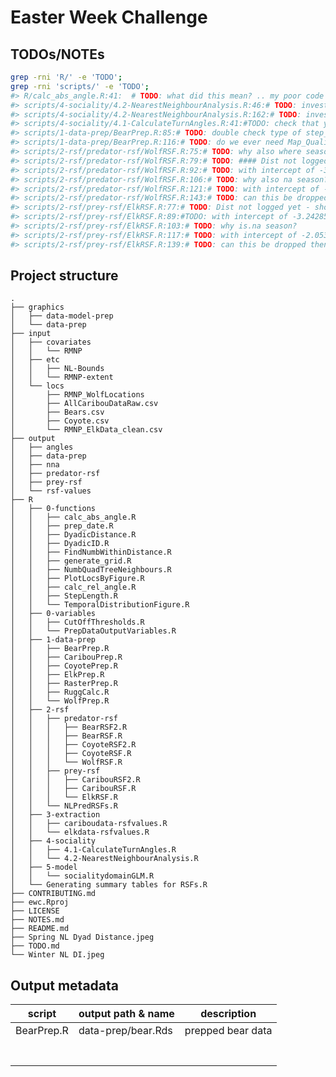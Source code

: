 
<!-- README.md is generated from README.Rmd. Please edit that file -->

# Easter Week Challenge

## TODOs/NOTEs

``` bash
grep -rni 'R/' -e 'TODO';
grep -rni 'scripts/' -e 'TODO';
#> R/calc_abs_angle.R:41:  # TODO: what did this mean? .. my poor code commenting
#> scripts/4-sociality/4.2-NearestNeighbourAnalysis.R:46:# TODO: investigate the both coords and ..coords exist in calling scope data.table error
#> scripts/4-sociality/4.2-NearestNeighbourAnalysis.R:162:# TODO: investigate the both coords and ..coords exist in calling scope data.table error
#> scripts/4-sociality/4.1-CalculateTurnAngles.R:41:#TODO: check that yrcol is well handled
#> scripts/1-data-prep/BearPrep.R:85:# TODO: double check type of step_length
#> scripts/1-data-prep/BearPrep.R:116:# TODO: do we ever need Map_Quality, NAV?
#> scripts/2-rsf/predator-rsf/WolfRSF.R:75:# TODO: why also where season is NA?
#> scripts/2-rsf/predator-rsf/WolfRSF.R:79:# TODO: #### Dist not logged yet - should it be?
#> scripts/2-rsf/predator-rsf/WolfRSF.R:92:# TODO: with intercept of -3.044340?
#> scripts/2-rsf/predator-rsf/WolfRSF.R:106:# TODO: why also na season?
#> scripts/2-rsf/predator-rsf/WolfRSF.R:121:# TODO: with intercept of -2.711875?
#> scripts/2-rsf/predator-rsf/WolfRSF.R:143:# TODO: can this be dropped then?
#> scripts/2-rsf/prey-rsf/ElkRSF.R:77:# TODO: Dist not logged yet - should it be?
#> scripts/2-rsf/prey-rsf/ElkRSF.R:89:#TODO: with intercept of -3.242852 ?
#> scripts/2-rsf/prey-rsf/ElkRSF.R:103:# TODO: why is.na season?
#> scripts/2-rsf/prey-rsf/ElkRSF.R:117:# TODO: with intercept of -2.053773?
#> scripts/2-rsf/prey-rsf/ElkRSF.R:139:# TODO: can this be dropped then?
```

## Project structure

    .
    ├── graphics
    │   ├── data-model-prep
    │   └── data-prep
    ├── input
    │   ├── covariates
    │   │   └── RMNP
    │   ├── etc
    │   │   ├── NL-Bounds
    │   │   └── RMNP-extent
    │   └── locs
    │       ├── RMNP_WolfLocations
    │       ├── AllCaribouDataRaw.csv
    │       ├── Bears.csv
    │       ├── Coyote.csv
    │       └── RMNP_ElkData_clean.csv
    ├── output
    │   ├── angles
    │   ├── data-prep
    │   ├── nna
    │   ├── predator-rsf
    │   ├── prey-rsf
    │   └── rsf-values
    ├── R
    │   ├── 0-functions
    │   │   ├── calc_abs_angle.R
    │   │   ├── prep_date.R
    │   │   ├── DyadicDistance.R
    │   │   ├── DyadicID.R
    │   │   ├── FindNumbWithinDistance.R
    │   │   ├── generate_grid.R
    │   │   ├── NumbQuadTreeNeighbours.R
    │   │   ├── PlotLocsByFigure.R
    │   │   ├── calc_rel_angle.R
    │   │   ├── StepLength.R
    │   │   └── TemporalDistributionFigure.R
    │   ├── 0-variables
    │   │   ├── CutOffThresholds.R
    │   │   └── PrepDataOutputVariables.R
    │   ├── 1-data-prep
    │   │   ├── BearPrep.R
    │   │   ├── CaribouPrep.R
    │   │   ├── CoyotePrep.R
    │   │   ├── ElkPrep.R
    │   │   ├── RasterPrep.R
    │   │   ├── RuggCalc.R
    │   │   └── WolfPrep.R
    │   ├── 2-rsf
    │   │   ├── predator-rsf
    │   │   │   ├── BearRSF2.R
    │   │   │   ├── BearRSF.R
    │   │   │   ├── CoyoteRSF2.R
    │   │   │   ├── CoyoteRSF.R
    │   │   │   └── WolfRSF.R
    │   │   ├── prey-rsf
    │   │   │   ├── CaribouRSF2.R
    │   │   │   ├── CaribouRSF.R
    │   │   │   └── ElkRSF.R
    │   │   └── NLPredRSFs.R
    │   ├── 3-extraction
    │   │   ├── cariboudata-rsfvalues.R
    │   │   └── elkdata-rsfvalues.R
    │   ├── 4-sociality
    │   │   ├── 4.1-CalculateTurnAngles.R
    │   │   └── 4.2-NearestNeighbourAnalysis.R
    │   ├── 5-model
    │   │   └── socialitydomainGLM.R
    │   └── Generating summary tables for RSFs.R
    ├── CONTRIBUTING.md
    ├── ewc.Rproj
    ├── LICENSE
    ├── NOTES.md
    ├── README.md
    ├── Spring NL Dyad Distance.jpeg
    ├── TODO.md
    └── Winter NL DI.jpeg

## Output metadata

| script     | output path & name | description       |
| ---------- | ------------------ | ----------------- |
| BearPrep.R | data-prep/bear.Rds | prepped bear data |
|            |                    |                   |
|            |                    |                   |
|            |                    |                   |
|            |                    |                   |
|            |                    |                   |
|            |                    |                   |
|            |                    |                   |
